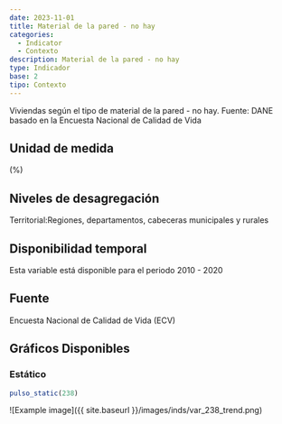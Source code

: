 ```yaml
---
date: 2023-11-01
title: Material de la pared - no hay
categories:
  - Indicator
  - Contexto
description: Material de la pared - no hay
type: Indicador
base: 2
tipo: Contexto
--- 
```


Viviendas según el tipo de material de la pared - no hay.
Fuente: DANE basado en la Encuesta Nacional de Calidad de Vida

## Unidad de medida
(%)

## Niveles de desagregación
Territorial:Regiones, departamentos, cabeceras municipales y rurales

## Disponibilidad temporal
Esta variable está disponible para el periodo 2010 - 2020

## Fuente
Encuesta Nacional de Calidad de Vida (ECV)

## Gráficos Disponibles

### Estático

``` R
pulso_static(238)
```

![Example image]({{ site.baseurl }}/images/inds/var_238_trend.png)